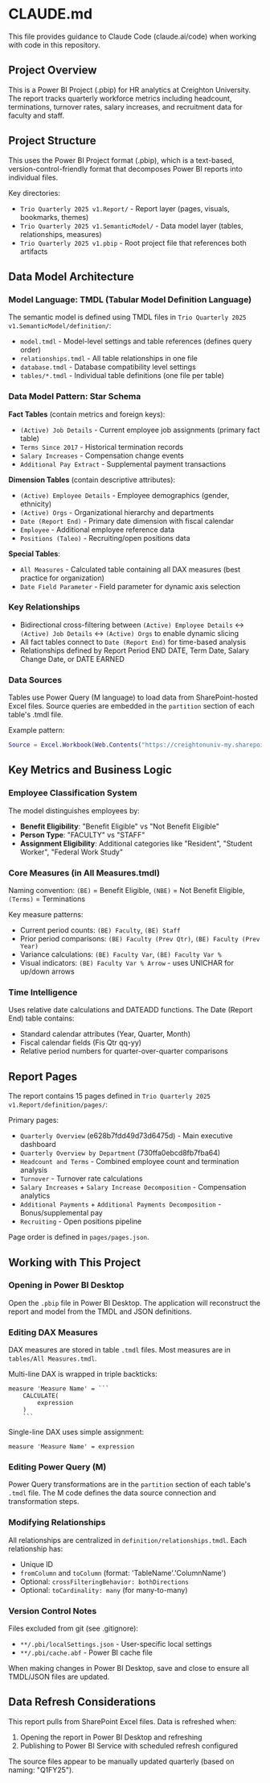 # CLAUDE.md

This file provides guidance to Claude Code (claude.ai/code) when working with code in this repository.

## Project Overview

This is a Power BI Project (.pbip) for HR analytics at Creighton University. The report tracks quarterly workforce metrics including headcount, terminations, turnover rates, salary increases, and recruitment data for faculty and staff.

## Project Structure

This uses the Power BI Project format (.pbip), which is a text-based, version-control-friendly format that decomposes Power BI reports into individual files.

Key directories:
- `Trio Quarterly 2025 v1.Report/` - Report layer (pages, visuals, bookmarks, themes)
- `Trio Quarterly 2025 v1.SemanticModel/` - Data model layer (tables, relationships, measures)
- `Trio Quarterly 2025 v1.pbip` - Root project file that references both artifacts

## Data Model Architecture

### Model Language: TMDL (Tabular Model Definition Language)

The semantic model is defined using TMDL files in `Trio Quarterly 2025 v1.SemanticModel/definition/`:

- `model.tmdl` - Model-level settings and table references (defines query order)
- `relationships.tmdl` - All table relationships in one file
- `database.tmdl` - Database compatibility level settings
- `tables/*.tmdl` - Individual table definitions (one file per table)

### Data Model Pattern: Star Schema

**Fact Tables** (contain metrics and foreign keys):
- `(Active) Job Details` - Current employee job assignments (primary fact table)
- `Terms Since 2017` - Historical termination records
- `Salary Increases` - Compensation change events
- `Additional Pay Extract` - Supplemental payment transactions

**Dimension Tables** (contain descriptive attributes):
- `(Active) Employee Details` - Employee demographics (gender, ethnicity)
- `(Active) Orgs` - Organizational hierarchy and departments
- `Date (Report End)` - Primary date dimension with fiscal calendar
- `Employee` - Additional employee reference data
- `Positions (Taleo)` - Recruiting/open positions data

**Special Tables**:
- `All Measures` - Calculated table containing all DAX measures (best practice for organization)
- `Date Field Parameter` - Field parameter for dynamic axis selection

### Key Relationships

- Bidirectional cross-filtering between `(Active) Employee Details` ↔ `(Active) Job Details` ↔ `(Active) Orgs` to enable dynamic slicing
- All fact tables connect to `Date (Report End)` for time-based analysis
- Relationships defined by Report Period END DATE, Term Date, Salary Change Date, or DATE EARNED

### Data Sources

Tables use Power Query (M language) to load data from SharePoint-hosted Excel files. Source queries are embedded in the `partition` section of each table's .tmdl file.

Example pattern:
```m
Source = Excel.Workbook(Web.Contents("https://creightonuniv-my.sharepoint.com/..."), null, true)
```

## Key Metrics and Business Logic

### Employee Classification System

The model distinguishes employees by:
- **Benefit Eligibility**: "Benefit Eligible" vs "Not Benefit Eligible"
- **Person Type**: "FACULTY" vs "STAFF"
- **Assignment Eligibility**: Additional categories like "Resident", "Student Worker", "Federal Work Study"

### Core Measures (in All Measures.tmdl)

Naming convention: `(BE)` = Benefit Eligible, `(NBE)` = Not Benefit Eligible, `(Terms)` = Terminations

Key measure patterns:
- Current period counts: `(BE) Faculty`, `(BE) Staff`
- Prior period comparisons: `(BE) Faculty (Prev Qtr)`, `(BE) Faculty (Prev Year)`
- Variance calculations: `(BE) Faculty Var`, `(BE) Faculty Var %`
- Visual indicators: `(BE) Faculty Var % Arrow` - uses UNICHAR for up/down arrows

### Time Intelligence

Uses relative date calculations and DATEADD functions. The Date (Report End) table contains:
- Standard calendar attributes (Year, Quarter, Month)
- Fiscal calendar fields (Fis Qtr qq-yy)
- Relative period numbers for quarter-over-quarter comparisons

## Report Pages

The report contains 15 pages defined in `Trio Quarterly 2025 v1.Report/definition/pages/`:

Primary pages:
- `Quarterly Overview` (e628b7fdd49d73d6475d) - Main executive dashboard
- `Quarterly Overview by Department` (730ffa0ebcd8fb7fba64)
- `Headcount and Terms` - Combined employee count and termination analysis
- `Turnover` - Turnover rate calculations
- `Salary Increases` + `Salary Increase Decomposition` - Compensation analytics
- `Additional Payments` + `Additional Payments Decomposition` - Bonus/supplemental pay
- `Recruiting` - Open positions pipeline

Page order is defined in `pages/pages.json`.

## Working with This Project

### Opening in Power BI Desktop

Open the `.pbip` file in Power BI Desktop. The application will reconstruct the report and model from the TMDL and JSON definitions.

### Editing DAX Measures

DAX measures are stored in table `.tmdl` files. Most measures are in `tables/All Measures.tmdl`.

Multi-line DAX is wrapped in triple backticks:
```
measure 'Measure Name' = ```
    CALCULATE(
        expression
    )
    ```
```

Single-line DAX uses simple assignment:
```
measure 'Measure Name' = expression
```

### Editing Power Query (M)

Power Query transformations are in the `partition` section of each table's `.tmdl` file. The M code defines the data source connection and transformation steps.

### Modifying Relationships

All relationships are centralized in `definition/relationships.tmdl`. Each relationship has:
- Unique ID
- `fromColumn` and `toColumn` (format: 'TableName'.'ColumnName')
- Optional: `crossFilteringBehavior: bothDirections`
- Optional: `toCardinality: many` (for many-to-many)

### Version Control Notes

Files excluded from git (see .gitignore):
- `**/.pbi/localSettings.json` - User-specific local settings
- `**/.pbi/cache.abf` - Power BI cache file

When making changes in Power BI Desktop, save and close to ensure all TMDL/JSON files are updated.

## Data Refresh Considerations

This report pulls from SharePoint Excel files. Data is refreshed when:
1. Opening the report in Power BI Desktop and refreshing
2. Publishing to Power BI Service with scheduled refresh configured

The source files appear to be manually updated quarterly (based on naming: "Q1FY25").
